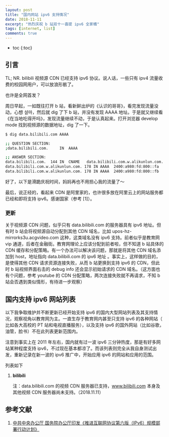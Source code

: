 ```yaml
---
layout: post
title: "国内网站 ipv6 支持情况"
date: 2018-11-11
excerpt: "热烈庆祝 b 站双十一喜提 ipv6 全家桶"
tags: [internet, list]
comments: true
---
```


* toc
{:toc}

## 引言

TL; NR. bilibili 视频源 CDN 已经支持 ipv6 协议。说人话，一些只有 ipv4 流量收费的校园网用户，可以放浪形骸了。

也许是全网首发？

周日早起，一如既往打开 b 站，看新鲜出炉的《认识的哥哥》，看完发现流量没动，心想 설마，然后就 dig 了下 b 站，并没有发现 AAAA 地址。于是就又继续看 《在当地吃得开吗》，发现流量继续不动，于是认真起来。打开浏览器 develop mode 找到视频源的数据地址，dig 了一下。

```bash
$ dig data.bilibili.com AAAA

;; QUESTION SECTION:
;data.bilibili.com.		IN	AAAA

;; ANSWER SECTION:
data.bilibili.com.	144	IN	CNAME	data.bilibili.com.w.alikunlun.com.
data.bilibili.com.w.alikunlun.com. 178 IN AAAA	2400:a980:fd:800::fa
data.bilibili.com.w.alikunlun.com. 178 IN AAAA	2400:a980:fd:800::fb
```

好了，以下是滑跪庆祝时间，妈妈再也不用担心我的流量了～

最后，说正经的，看起来 CDN 是阿里家的，也许很多放在阿里云上的网站服务都已经和即将支持 ipv6。感谢国家（参考 [1]）。

### 更新

关于视频源 CDN 问题，似乎只有 data.bilibili.com 的服务器具有 ipv6 地址。但有时 b 站会将视频源自动分配到其他 CDN 域名，比如 upos-hz-mirrorks3u.acgvideo.com 这种，这类域名没有 ipv6 支持。前者似乎是教育网 vip 通道，后者在金融街。教育网理论上应该分配到前者啦，但不知道 b 站具体的 CDN 缓存和分配策略。有一个办法可以解决该问题，那就是将其他 CDN 域名添加到 host，地址指向 data.bilibili.com 的 ipv6 地址 。事实上，这样做的目的，是使得其他 CDN 请求资源连接失败，从而 b 站更换到支持 ipv6 的 CDN，但此时 b 站视频界面右击的 debug info 还会显示初始请求的 CDN 域名。（这方面也有个问题，参考 youtube 的 CDN 分配策略，两次连接失败就不再请求，不知 b 站会否遇到类似情形，有待进一步观察）

## 国内支持 ipv6 网站列表

以下我争取维护并不断更新已经开始支持 ipv6 的国内大型网站列表及其支持情况，观察视角以教育网为主。一直生存于教育网内甚至只支持 ipv6 的各种网站（ 比如各大高校的 PT 站和电视直播服务），以及支持 ipv6 的国外网站（比如谷歌，油管，脸书）不在此列表更新范围内。

注意到事实上在 2011 年左右，国内就有过一波 ipv6 三分钟热度，那是有好多网站某种程度支持 ipv6，不过现在基本都凉了。而该列表则完全从我自身测试出发，重新记录在新一波的 ipv6 推广中，开始应用 ipv6 的网站和应用的范围。

列表如下

1. **bilibili** 

   注：data.bilibili.com 的视频 CDN 服务器已支持，www.bilibili.com 本身及其他视频 CDN 服务器尚未支持。（2018.11.11）

## 参考文献

1. [中共中央办公厅 国务院办公厅印发《推进互联网协议第六版（IPv6）规模部署行动计划》](http://www.gov.cn/zhengce/2017-11/26/content_5242389.htm)